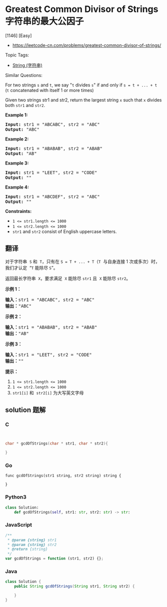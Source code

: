 # Greatest Common Divisor of Strings 字符串的最大公因子

[1146] [Easy]

- https://leetcode-cn.com/problems/greatest-common-divisor-of-strings/

Topic Tags:

- [String (字符串)](https://leetcode-cn.com/tag/string/)

Similar Questions:

For two strings `s` and `t`, we say "`t` divides `s`" if and only if `s = t + ... + t`  (`t` concatenated with itself 1 or more times)

Given two strings str1 and str2, return the largest string `x` such that `x` divides both `str1` and `str2`.

**Example 1:**

<pre><strong>Input:</strong> str1 = "ABCABC", str2 = "ABC"
<strong>Output:</strong> "ABC"
</pre>

**Example 2:**

<pre><strong>Input:</strong> str1 = "ABABAB", str2 = "ABAB"
<strong>Output:</strong> "AB"
</pre>

**Example 3:**

<pre><strong>Input:</strong> str1 = "LEET", str2 = "CODE"
<strong>Output:</strong> ""
</pre>

**Example 4:**

<pre><strong>Input:</strong> str1 = "ABCDEF", str2 = "ABC"
<strong>Output:</strong> ""
</pre>

**Constraints:**

- `1 <= str1.length <= 1000`
- `1 <= str2.length <= 1000`
- `str1` and `str2` consist of English uppercase letters.

## 翻译

对于字符串  `S` 和  `T`，只有在 `S = T + ... + T`（`T`  与自身连接 1 次或多次）时，我们才认定  “`T` 能除尽 `S`”。

返回最长字符串  `X`，要求满足  `X` 能除尽 `str1` 且  `X` 能除尽 `str2`。

**示例 1：**

<pre><strong>输入：</strong>str1 = "ABCABC", str2 = "ABC"
<strong>输出：</strong>"ABC"
</pre>

**示例 2：**

<pre><strong>输入：</strong>str1 = "ABABAB", str2 = "ABAB"
<strong>输出：</strong>"AB"
</pre>

**示例 3：**

<pre><strong>输入：</strong>str1 = "LEET", str2 = "CODE"
<strong>输出：</strong>""
</pre>

**提示：**

1.  `1 <= str1.length <= 1000`
2.  `1 <= str2.length <= 1000`
3.  `str1[i]` 和  `str2[i]` 为大写英文字母

## solution 题解

### C

```c


char * gcdOfStrings(char * str1, char * str2){

}
```

### Go

```golang
func gcdOfStrings(str1 string, str2 string) string {

}
```

### Python3

```python
class Solution:
    def gcdOfStrings(self, str1: str, str2: str) -> str:
```

### JavaScript

```javascript
/**
 * @param {string} str1
 * @param {string} str2
 * @return {string}
 */
var gcdOfStrings = function (str1, str2) {};
```

### Java

```java
class Solution {
    public String gcdOfStrings(String str1, String str2) {

    }
}
```
